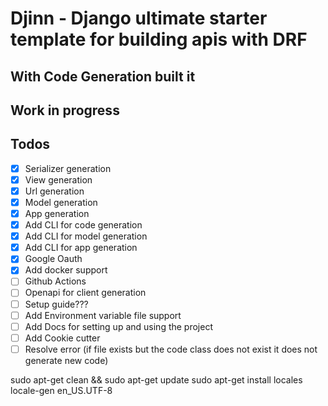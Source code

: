 # Djinn - Django ultimate starter template for building apis with DRF

## With Code Generation built it

## Work in progress

## Todos

- [x] Serializer generation
- [x] View generation
- [x] Url generation
- [x] Model generation
- [x] App generation
- [x] Add CLI for code generation
- [x] Add CLI for model generation
- [x] Add CLI for app generation
- [x] Google Oauth
- [x] Add docker support
- [ ] Github Actions
- [ ] Openapi for client generation
- [ ] Setup guide???
- [ ] Add Environment variable file support
- [ ] Add Docs for setting up and using the project
- [ ] Add Cookie cutter
- [ ] Resolve error (if file exists but the code class does not exist it does not generate new code)
<!-- mkdir -p local
cp djinn/project/settings/templates/settings.dev.py ./local/settings.dev.py -->

<!-- cp djinn/project/settings/templates/settings.unittests.py ./local/settings.unittests.py  -->

sudo apt-get clean && sudo apt-get update
sudo apt-get install locales
locale-gen en_US.UTF-8

